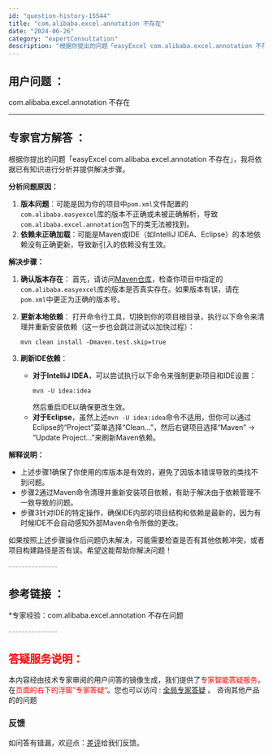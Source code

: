```yaml
---
id: "question-history-15544"
title: "com.alibaba.excel.annotation 不存在"
date: "2024-06-26"
category: "expertConsultation"
description: "根据你提出的问题「easyExcel com.alibaba.excel.annotation 不存在」，我将依据已有知识进行分析并提供解决步骤。**分析问题原因：**1. **版本问题**：可能是因为你的项目中`pom.xml`文件配置的`com.alibaba.easyexcel`库的版本不正确"
---
```


## 用户问题 ： 
 com.alibaba.excel.annotation 不存在  

---------------
## 专家官方解答 ：

根据你提出的问题「easyExcel com.alibaba.excel.annotation 不存在」，我将依据已有知识进行分析并提供解决步骤。

**分析问题原因：**
1. **版本问题**：可能是因为你的项目中`pom.xml`文件配置的`com.alibaba.easyexcel`库的版本不正确或未被正确解析，导致`com.alibaba.excel.annotation`包下的类无法被找到。
2. **依赖未正确加载**：可能是Maven或IDE（如IntelliJ IDEA、Eclipse）的本地依赖没有正确更新，导致新引入的依赖没有生效。

**解决步骤：**

1. **确认版本存在**：
   首先，请访问[Maven仓库](https://mvnrepository.com/artifact/com.alibaba/easyexcel)，检查你项目中指定的`com.alibaba.easyexcel`库的版本是否真实存在。如果版本有误，请在`pom.xml`中更正为正确的版本号。

2. **更新本地依赖**：
   打开命令行工具，切换到你的项目根目录，执行以下命令来清理并重新安装依赖（这一步也会跳过测试以加快过程）：
   ```
   mvn clean install -Dmaven.test.skip=true
   ```

3. **刷新IDE依赖**：
   - **对于IntelliJ IDEA**，可以尝试执行以下命令来强制更新项目和IDE设置：
     ```
     mvn -U idea:idea
     ```
     然后重启IDE以确保更改生效。
   - **对于Eclipse**，虽然上述`mvn -U idea:idea`命令不适用，但你可以通过Eclipse的“Project”菜单选择“Clean...”，然后右键项目选择“Maven” -> “Update Project...”来刷新Maven依赖。

**解释说明：**
- 上述步骤1确保了你使用的库版本是有效的，避免了因版本错误导致的类找不到问题。
- 步骤2通过Maven命令清理并重新安装项目依赖，有助于解决由于依赖管理不一致导致的问题。
- 步骤3针对IDE的特定操作，确保IDE内部的项目结构和依赖是最新的，因为有时候IDE不会自动感知外部Maven命令所做的更改。

如果按照上述步骤操作后问题仍未解决，可能需要检查是否有其他依赖冲突，或者项目构建路径是否有误。希望这能帮助你解决问题！


<font color="#949494">---------------</font> 


## 参考链接 ：

*专家经验：com.alibaba.excel.annotation 不存在问题 


 <font color="#949494">---------------</font> 
 


## <font color="#FF0000">答疑服务说明：</font> 

本内容经由技术专家审阅的用户问答的镜像生成，我们提供了<font color="#FF0000">专家智能答疑服务</font>，在<font color="#FF0000">页面的右下的浮窗”专家答疑“</font>。您也可以访问 : [全局专家答疑](https://answer.opensource.alibaba.com/docs/intro) 。 咨询其他产品的的问题

### 反馈
如问答有错漏，欢迎点：[差评](https://ai.nacos.io/user/feedbackByEnhancerGradePOJOID?enhancerGradePOJOId=15915)给我们反馈。
